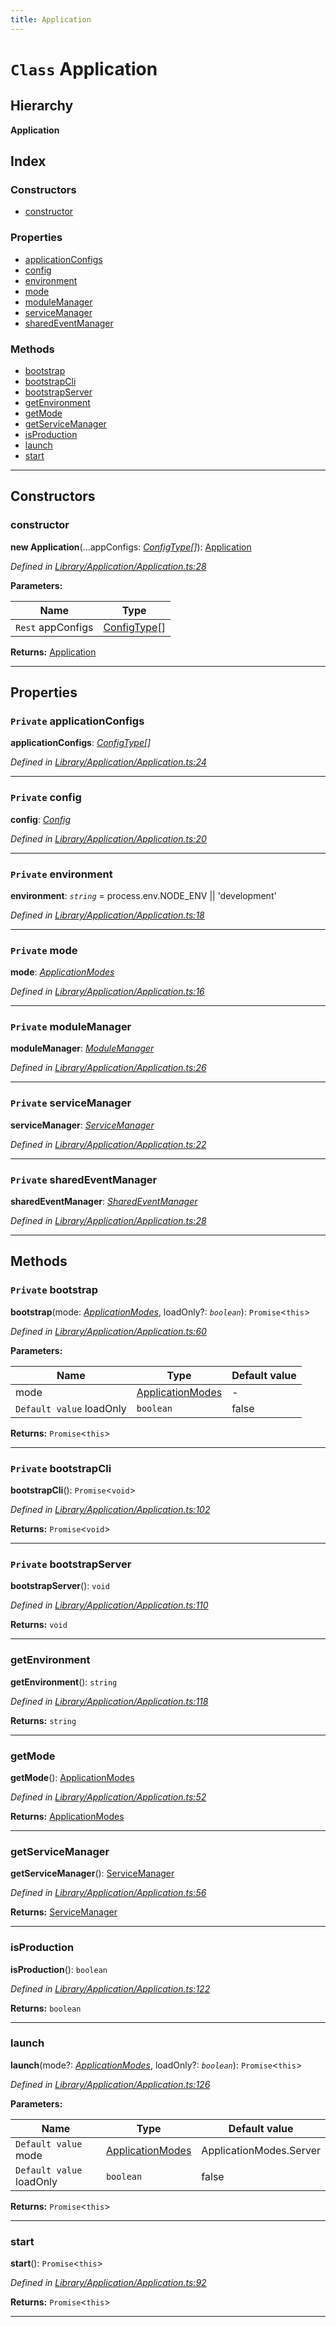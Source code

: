 ```yaml
---
title: Application
---
```


# `Class` Application

## Hierarchy

**Application**

## Index

### Constructors

* [constructor](application#constructor)

### Properties

* [applicationConfigs](application#applicationconfigs)
* [config](application#config)
* [environment](application#environment)
* [mode](application#mode)
* [moduleManager](application#modulemanager)
* [serviceManager](application#servicemanager)
* [sharedEventManager](application#sharedeventmanager)

### Methods

* [bootstrap](application#bootstrap)
* [bootstrapCli](application#bootstrapcli)
* [bootstrapServer](application#bootstrapserver)
* [getEnvironment](application#getenvironment)
* [getMode](application#getmode)
* [getServiceManager](application#getservicemanager)
* [isProduction](application#isproduction)
* [launch](application#launch)
* [start](application#start)

---

## Constructors

<a id="constructor"></a>

###  constructor

**new Application**(...appConfigs: *[ConfigType]()[]*): [Application](application)

*Defined in [Library/Application/Application.ts:28](https://github.com/SpoonX/stix/blob/cb15ad1/src/Library/Application/Application.ts#L28)*

**Parameters:**

| Name | Type |
| ------ | ------ |
| `Rest` appConfigs | [ConfigType]()[] |

**Returns:** [Application](application)

___

## Properties

<a id="applicationconfigs"></a>

### `Private` applicationConfigs

**applicationConfigs**: *[ConfigType]()[]*

*Defined in [Library/Application/Application.ts:24](https://github.com/SpoonX/stix/blob/cb15ad1/src/Library/Application/Application.ts#L24)*

___
<a id="config"></a>

### `Private` config

**config**: *[Config](config)*

*Defined in [Library/Application/Application.ts:20](https://github.com/SpoonX/stix/blob/cb15ad1/src/Library/Application/Application.ts#L20)*

___
<a id="environment"></a>

### `Private` environment

**environment**: *`string`* =  process.env.NODE_ENV || 'development'

*Defined in [Library/Application/Application.ts:18](https://github.com/SpoonX/stix/blob/cb15ad1/src/Library/Application/Application.ts#L18)*

___
<a id="mode"></a>

### `Private` mode

**mode**: *[ApplicationModes](../enums/applicationmodes)*

*Defined in [Library/Application/Application.ts:16](https://github.com/SpoonX/stix/blob/cb15ad1/src/Library/Application/Application.ts#L16)*

___
<a id="modulemanager"></a>

### `Private` moduleManager

**moduleManager**: *[ModuleManager](modulemanager)*

*Defined in [Library/Application/Application.ts:26](https://github.com/SpoonX/stix/blob/cb15ad1/src/Library/Application/Application.ts#L26)*

___
<a id="servicemanager"></a>

### `Private` serviceManager

**serviceManager**: *[ServiceManager](servicemanager)*

*Defined in [Library/Application/Application.ts:22](https://github.com/SpoonX/stix/blob/cb15ad1/src/Library/Application/Application.ts#L22)*

___
<a id="sharedeventmanager"></a>

### `Private` sharedEventManager

**sharedEventManager**: *[SharedEventManager](sharedeventmanager)*

*Defined in [Library/Application/Application.ts:28](https://github.com/SpoonX/stix/blob/cb15ad1/src/Library/Application/Application.ts#L28)*

___

## Methods

<a id="bootstrap"></a>

### `Private` bootstrap

**bootstrap**(mode: *[ApplicationModes](../enums/applicationmodes)*, loadOnly?: *`boolean`*): `Promise`<`this`>

*Defined in [Library/Application/Application.ts:60](https://github.com/SpoonX/stix/blob/cb15ad1/src/Library/Application/Application.ts#L60)*

**Parameters:**

| Name | Type | Default value |
| ------ | ------ | ------ |
| mode | [ApplicationModes](../enums/applicationmodes) | - |
| `Default value` loadOnly | `boolean` | false |

**Returns:** `Promise`<`this`>

___
<a id="bootstrapcli"></a>

### `Private` bootstrapCli

**bootstrapCli**(): `Promise`<`void`>

*Defined in [Library/Application/Application.ts:102](https://github.com/SpoonX/stix/blob/cb15ad1/src/Library/Application/Application.ts#L102)*

**Returns:** `Promise`<`void`>

___
<a id="bootstrapserver"></a>

### `Private` bootstrapServer

**bootstrapServer**(): `void`

*Defined in [Library/Application/Application.ts:110](https://github.com/SpoonX/stix/blob/cb15ad1/src/Library/Application/Application.ts#L110)*

**Returns:** `void`

___
<a id="getenvironment"></a>

###  getEnvironment

**getEnvironment**(): `string`

*Defined in [Library/Application/Application.ts:118](https://github.com/SpoonX/stix/blob/cb15ad1/src/Library/Application/Application.ts#L118)*

**Returns:** `string`

___
<a id="getmode"></a>

###  getMode

**getMode**(): [ApplicationModes](../enums/applicationmodes)

*Defined in [Library/Application/Application.ts:52](https://github.com/SpoonX/stix/blob/cb15ad1/src/Library/Application/Application.ts#L52)*

**Returns:** [ApplicationModes](../enums/applicationmodes)

___
<a id="getservicemanager"></a>

###  getServiceManager

**getServiceManager**(): [ServiceManager](servicemanager)

*Defined in [Library/Application/Application.ts:56](https://github.com/SpoonX/stix/blob/cb15ad1/src/Library/Application/Application.ts#L56)*

**Returns:** [ServiceManager](servicemanager)

___
<a id="isproduction"></a>

###  isProduction

**isProduction**(): `boolean`

*Defined in [Library/Application/Application.ts:122](https://github.com/SpoonX/stix/blob/cb15ad1/src/Library/Application/Application.ts#L122)*

**Returns:** `boolean`

___
<a id="launch"></a>

###  launch

**launch**(mode?: *[ApplicationModes](../enums/applicationmodes)*, loadOnly?: *`boolean`*): `Promise`<`this`>

*Defined in [Library/Application/Application.ts:126](https://github.com/SpoonX/stix/blob/cb15ad1/src/Library/Application/Application.ts#L126)*

**Parameters:**

| Name | Type | Default value |
| ------ | ------ | ------ |
| `Default value` mode | [ApplicationModes](../enums/applicationmodes) |  ApplicationModes.Server |
| `Default value` loadOnly | `boolean` | false |

**Returns:** `Promise`<`this`>

___
<a id="start"></a>

###  start

**start**(): `Promise`<`this`>

*Defined in [Library/Application/Application.ts:92](https://github.com/SpoonX/stix/blob/cb15ad1/src/Library/Application/Application.ts#L92)*

**Returns:** `Promise`<`this`>

___

